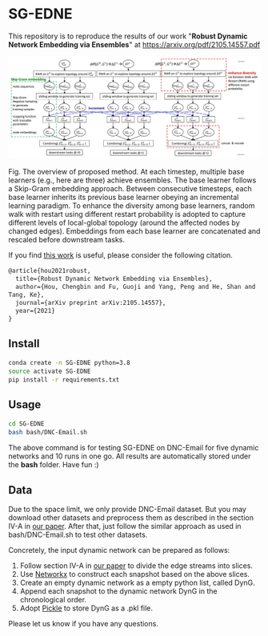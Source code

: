 # SG-EDNE
This repository is to reproduce the results of our work "**Robust Dynamic Network Embedding via Ensembles**" at https://arxiv.org/pdf/2105.14557.pdf

<center>
    <img src="https://github.com/houchengbin/SG-EDNE/blob/main/data/Fig.jpg" width="800"/>
</center>

Fig. The overview of proposed method. At each timestep, multiple base learners (e.g., here are three) achieve ensembles. The base learner follows a Skip-Gram embedding approach. Between consecutive timesteps, each base learner inherits its previous base learner obeying an incremental learning paradigm. To enhance the diversity among base learners, random walk with restart using different restart probability is adopted to capture different levels of local-global topology (around the affected nodes by changed edges). Embeddings from each base learner are concatenated and rescaled before downstream tasks.

If you find [this work](https://arxiv.org/pdf/2105.14557.pdf) is useful, please consider the following citation.
```
@article{hou2021robust,
  title={Robust Dynamic Network Embedding via Ensembles},
  author={Hou, Chengbin and Fu, Guoji and Yang, Peng and He, Shan and Tang, Ke},
  journal={arXiv preprint arXiv:2105.14557},
  year={2021}
}
```

## Install
```bash
conda create -n SG-EDNE python=3.8
source activate SG-EDNE 
pip install -r requirements.txt
```

## Usage
```bash
cd SG-EDNE
bash bash/DNC-Email.sh
```

The above command is for testing SG-EDNE on DNC-Email for five dynamic networks and 10 runs in one go. All results are automatically stored under the **bash** folder. Have fun :)

## Data
Due to the space limit, we only provide DNC-Email dataset. But you may download other datasets and preprocess them as described in the section IV-A in [our paper](https://arxiv.org/pdf/2105.14557.pdf). After that, just follow the similar approach as used in bash/DNC-Email.sh to test other datasets.

Concretely, the input dynamic network can be prepared as follows: <br>
1) Follow section IV-A in [our paper](https://arxiv.org/pdf/2105.14557.pdf) to divide the edge streams into slices. <br>
2) Use [Networkx](https://networkx.org/) to construct each snapshot based on the above slices. <br>
3) Create an empty dynamic network as a empty python list, called DynG.
4) Append each snapshot to the dynamic network DynG in the chronological order.
5) Adopt [Pickle](https://docs.python.org/3/library/pickle.html) to store DynG as a .pkl file.

Please let us know if you have any questions.

